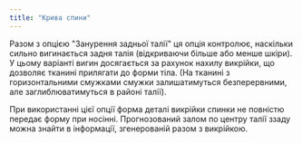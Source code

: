 ```yaml
---
title: "Крива спини"
---
```


Разом з опцією "Занурення задньої талії" ця опція контролює, наскільки сильно вигинається задня талія (відкриваючи більше або менше шкіри). У цьому варіанті вигин досягається за рахунок нахилу викрійки, що дозволяє тканині прилягати до форми тіла. (На тканині з горизонтальними смужками смужки залишатимуться безперервними, але заглиблюватимуться в районі талії).

При використанні цієї опції форма деталі викрійки спинки не повністю передає форму при носінні. Прогнозований залом по центру талії ззаду можна знайти в інформації, згенерованій разом з викрійкою.

